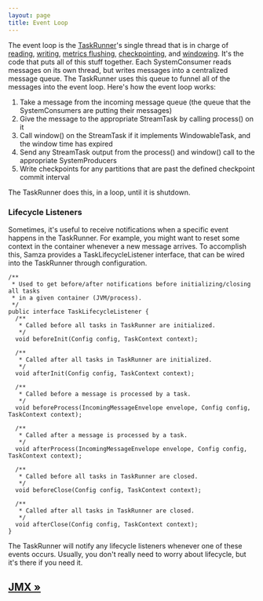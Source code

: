 ```yaml
---
layout: page
title: Event Loop
---
```


The event loop is the [TaskRunner](task-runner.html)'s single thread that is in charge of [reading](streams.html), [writing](streams.html), [metrics flushing](metrics.html), [checkpointing](checkpointing.html), and [windowing](windowing.html). It's the code that puts all of this stuff together. Each SystemConsumer reads messages on its own thread, but writes messages into a centralized message queue. The TaskRunner uses this queue to funnel all of the messages into the event loop. Here's how the event loop works:

1. Take a message from the incoming message queue (the queue that the SystemConsumers are putting their messages)
2. Give the message to the appropriate StreamTask by calling process() on it
3. Call window() on the StreamTask if it implements WindowableTask, and the window time has expired
4. Send any StreamTask output from the process() and window() call to the appropriate SystemProducers
5. Write checkpoints for any partitions that are past the defined checkpoint commit interval

The TaskRunner does this, in a loop, until it is shutdown.

### Lifecycle Listeners

Sometimes, it's useful to receive notifications when a specific event happens in the TaskRunner. For example, you might want to reset some context in the container whenever a new message arrives. To accomplish this, Samza provides a TaskLifecycleListener interface, that can be wired into the TaskRunner through configuration.

```
/**
 * Used to get before/after notifications before initializing/closing all tasks
 * in a given container (JVM/process).
 */
public interface TaskLifecycleListener {
  /**
   * Called before all tasks in TaskRunner are initialized.
   */
  void beforeInit(Config config, TaskContext context);

  /**
   * Called after all tasks in TaskRunner are initialized.
   */
  void afterInit(Config config, TaskContext context);

  /**
   * Called before a message is processed by a task.
   */
  void beforeProcess(IncomingMessageEnvelope envelope, Config config, TaskContext context);

  /**
   * Called after a message is processed by a task.
   */
  void afterProcess(IncomingMessageEnvelope envelope, Config config, TaskContext context);

  /**
   * Called before all tasks in TaskRunner are closed.
   */
  void beforeClose(Config config, TaskContext context);

  /**
   * Called after all tasks in TaskRunner are closed.
   */
  void afterClose(Config config, TaskContext context);
}
```

The TaskRunner will notify any lifecycle listeners whenever one of these events occurs. Usually, you don't really need to worry about lifecycle, but it's there if you need it.

## [JMX &raquo;](jmx.html)
